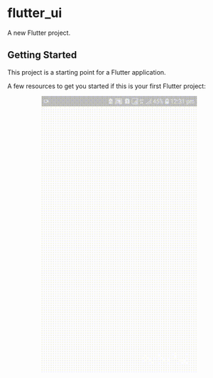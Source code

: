 # flutter_ui

A new Flutter project.

## Getting Started

This project is a starting point for a Flutter application.

A few resources to get you started if this is your first Flutter project:

<p align="center">
  <img src="2021_10_20_12_31_56.gif" width="350" />
</p>

